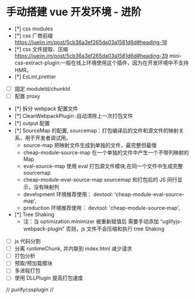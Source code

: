 # 手动搭建 vue 开发环境 - 进阶

-   [*] css modules
-   [*] css 厂商前缀 https://juejin.im/post/5cb36a3ef265da03a1581d6d#heading-18
-   [*] css 文件提取、压缩 https://juejin.im/post/5cb36a3ef265da03a1581d6d#heading-39
    mini-css-extract-plugin:一般在线上环境使用这个插件，因为在开发环境中不支持 HMR。
-   [*] EsLint,prettier
-   [ ] 固定 moduleId/chunkId
-   [ ] 配置 proxy
-   [*] 拆分 webpack 配置文件
-   [*] CleanWebpackPlugin :自动清除上一次打包文件
-   [*] output 配置
-   [*] SourceMap 的配置,
    sourcemap：打包编译后的文件和源文件的映射关系，用于开发者调试用。
    -   source-map 把映射文件生成到单独的文件，最完整但最慢
    -   cheap-module-source-map 在一个单独的文件中产生一个不带列映射的 Map
    -   eval-source-map 使用 eval 打包源文件模块,在同一个文件中生成完整 sourcemap
    -   cheap-module-eval-source-map sourcemap 和打包后的 JS 同行显示，没有映射列
    -   development 环境推荐使用： devtool: 'cheap-module-eval-source-map',
    -   production 环境推荐使用： devtool: 'cheap-module-source-map',
-   [*] Tree Shaking
    -   注：当 optimization.minimizer 被重新赋值后 需要手动添加 “uglifyjs-webpack-plugin” 否则，js 文件不会压缩和执行 tree Shaking
-   [ ] js 代码分割
-   [ ] 分离 runtimeChunk, 并内联到 index.html 减少请求
-   [ ] 打包分析
-   [ ] 预取/预加载模块
-   [ ] 多进程打包
-   [ ] 使用 DLLPlugin 提高打包速度

// purifycssplugin
//
